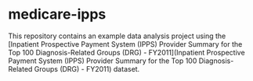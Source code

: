# medicare-ipps

This repository contains an example data analysis project using the [Inpatient Prospective Payment System (IPPS) Provider Summary for the Top 100 Diagnosis-Related Groups (DRG) - FY2011](Inpatient Prospective Payment System (IPPS) Provider Summary for the Top 100 Diagnosis-Related Groups (DRG) - FY2011) dataset.
